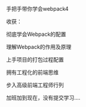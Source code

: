 <!--
 * @Descripttion: 
 * @version: 
 * @Author: dxiaoxing
 * @Date: 2020-09-14 20:28:58
 * @LastEditors: dxiaoxing
 * @LastEditTime: 2020-09-15 21:33:51
-->
手把手带你学会webpack4

收获：

彻底学会Webpack的配置

理解Webpack的作用及原理

上手项目的打包过程配置

拥有工程化的前端思维

步入高级前端工程师行列

加班加到现在，没有提交学习....